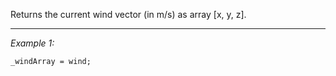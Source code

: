 Returns the current wind vector (in m/s) as array [x, y, z].<br>


---
*Example 1:*
```sqf
_windArray = wind;
```